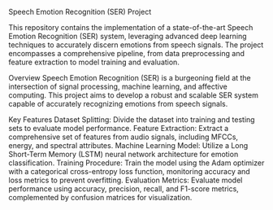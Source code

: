 
Speech Emotion Recognition (SER) Project

This repository contains the implementation of a state-of-the-art Speech Emotion Recognition (SER) system, leveraging advanced deep learning techniques to accurately discern emotions from speech signals. The project encompasses a comprehensive pipeline, from data preprocessing and feature extraction to model training and evaluation.

Overview
Speech Emotion Recognition (SER) is a burgeoning field at the intersection of signal processing, machine learning, and affective computing. This project aims to develop a robust and scalable SER system capable of accurately recognizing emotions from speech signals.

Key Features
Dataset Splitting: Divide the dataset into training and testing sets to evaluate model performance.
Feature Extraction: Extract a comprehensive set of features from audio signals, including MFCCs, energy, and spectral attributes.
Machine Learning Model: Utilize a Long Short-Term Memory (LSTM) neural network architecture for emotion classification.
Training Procedure: Train the model using the Adam optimizer with a categorical cross-entropy loss function, monitoring accuracy and loss metrics to prevent overfitting.
Evaluation Metrics: Evaluate model performance using accuracy, precision, recall, and F1-score metrics, complemented by confusion matrices for visualization.
